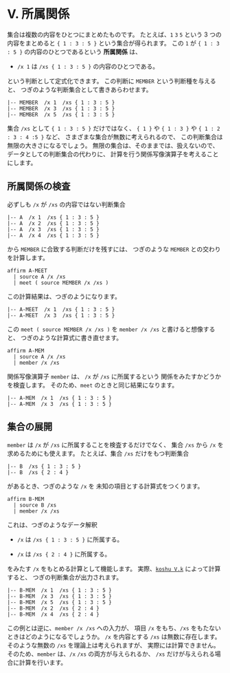 # V. 所属関係


集合は複数の内容をひとつにまとめたものです。
たとえば、`1` `3` `5` という 3 つの内容をまとめると
`{ 1 : 3 : 5 }` という集合が得られます。
この `1` が `{ 1 : 3 : 5 }` の内容のひとつであるという
**所属関係** は、

 - `/x 1` は `/xs { 1 : 3 : 5 }` の内容のひとつである。

という判断として定式化できます。
この判断に `MEMBER` という判断種を与えると、
つぎのような判断集合として書きあらわせます。

``` text
|-- MEMBER  /x 1  /xs { 1 : 3 : 5 }
|-- MEMBER  /x 3  /xs { 1 : 3 : 5 }
|-- MEMBER  /x 5  /xs { 1 : 3 : 5 }
```

集合 `/xs` として `{ 1 : 3 : 5 }` だけではなく、
`{ 1 }` や `{ 1 : 3 }` や `{ 1 : 2 : 3 : 4 :5 }` など、
さまざまな集合が無数に考えられるので、
この判断集合は無限の大きさになるでしょう。
無限の集合は、そのままでは、扱えないので、
データとしての判断集合の代わりに、
計算を行う関係写像演算子を考えることにします。


## 所属関係の検査

必ずしも `/x` が `/xs` の内容ではない判断集合

``` text
|-- A  /x 1  /xs { 1 : 3 : 5 }
|-- A  /x 2  /xs { 1 : 3 : 5 }
|-- A  /x 3  /xs { 1 : 3 : 5 }
|-- A  /x 4  /xs { 1 : 3 : 5 }
```

から `MEMBER` に合致する判断だけを残すには、
つぎのような `MEMBER` との交わりを計算します。

``` text
affirm A-MEET
  | source A /x /xs
  | meet ( source MEMBER /x /xs )
```

この計算結果は、つぎのようになります。

``` text
|-- A-MEET  /x 1  /xs { 1 : 3 : 5 }
|-- A-MEET  /x 3  /xs { 1 : 3 : 5 }
```

この `meet ( source MEMBER /x /xs )` を
`member /x /xs` と書けると想像すると、
つぎのような計算式に書き直せます。

``` text
affirm A-MEM
  | source A /x /xs
  | member /x /xs
```

関係写像演算子 `member` は、
`/x` が `/xs` に所属するという
関係をみたすかどうかを検査します。
そのため、`meet` のときと同じ結果になります。

``` text
|-- A-MEM  /x 1  /xs { 1 : 3 : 5 }
|-- A-MEM  /x 3  /xs { 1 : 3 : 5 }
```


## 集合の展開

`member` は `/x` が `/xs` に所属することを検査するだけでなく、
集合 `/xs` から `/x` を求めるためにも使えます。
たとえば、集合 `/xs` だけをもつ判断集合

``` text
|-- B  /xs { 1 : 3 : 5 }
|-- B  /xs { 2 : 4 }
```

があるとき、つぎのような `/x` を
未知の項目とする計算式をつくります。

``` text
affirm B-MEM
  | source B /xs
  | member /x /xs
```

これは、つぎのようなデータ解釈

 - `/x` は `/xs { 1 : 3 : 5 }` に所属する。

 - `/x` は `/xs { 2 : 4 }` に所属する。

をみたす `/x` をもとめる計算として機能します。
実際、[`koshu V.k`][V.k] によって計算すると、
つぎの判断集合が出力されます。

``` text
|-- B-MEM  /x 1  /xs { 1 : 3 : 5 }
|-- B-MEM  /x 3  /xs { 1 : 3 : 5 }
|-- B-MEM  /x 5  /xs { 1 : 3 : 5 }
|-- B-MEM  /x 2  /xs { 2 : 4 }
|-- B-MEM  /x 4  /xs { 2 : 4 }
```

この例とは逆に、`member /x /xs` への入力が、
項目 `/x` をもち、`/xs` をもたないときはどのようになるでしょうか。
`/x` を内容とする `/xs` は無数に存在します。
そのような無数の `/xs` を理論上は考えられますが、
実際には計算できません。
そのため、`member` は、`/x` `/xs` の両方が与えられるか、
`/xs` だけが与えられる場合に計算を行います。


[V.k]:   https://github.com/seinokatsuhiro/abc-of-koshucode/blob/master/draft/japanese/section/V/V.k

<!-- ------------------------------------------------------------------
|-- TERM  /ja0 'し  /ja '所属関係        /en "membership"
------------------------------------------------------------------- -->


